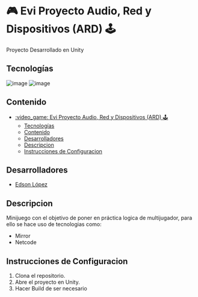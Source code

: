 # :video_game: Evi Proyecto Audio, Red y Dispositivos (ARD) :joystick:

Proyecto Desarrollado en Unity

## Tecnologías
![image](https://img.shields.io/badge/unity-%23000000.svg?style=for-the-badge&logo=unity&logoColor=white)
![image](https://img.shields.io/badge/c%23-%23239120.svg?style=for-the-badge&logo=csharp&logoColor=white)


## Contenido

- [:video\_game: Evi Proyecto Audio, Red y Dispositivos (ARD) :joystick:](#video_game-evi-proyecto-audio-red-y-dispositivos-ard-joystick)
  - [Tecnologías](#tecnologías)
  - [Contenido](#contenido)
  - [Desarrolladores](#desarrolladores)
  - [Descripcion](#descripcion)
  - [Instrucciones de Configuracion](#instrucciones-de-configuracion)
  
## Desarrolladores
- [Edson López](https://github.com/elopez-upv)
  
## Descripcion

Minijuego con el objetivo de poner en práctica logica de multijugador, para ello se hace uso de tecnologias como:
- Mirror
- Netcode



## Instrucciones de Configuracion

1. Clona el repositorio.
2. Abre el proyecto en Unity.
3. Hacer Build de ser necesario
